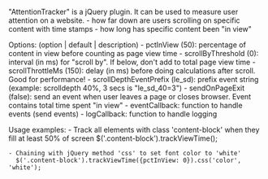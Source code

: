 "AttentionTracker" is a jQuery plugin. It can be used to measure user attention on a website.
    - how far down are users scrolling on specific content with time stamps
    - how long has specific content been "in view"

Options: (option  |  default  |  description)
    - pctInView (50): percentage of content in view before counting as page view time
    - scrollByThreshold (0): interval (in ms) for "scroll by". If below, don't add to total page view time
    - scrollThrottleMs (150): delay (in ms) before doing calculations after scroll. Good for performance!
    - scrollDepthEventPrefix (le_sd): prefix event string (example: scrolldepth 40%, 3 secs is "le_sd_40=3")
    - sendOnPageExit (false): send an event when user leaves a page or closes browser. Event contains total time spent "in view"
    - eventCallback: function to handle events (send events)
    - logCallback: function to handle logging

Usage examples: 
    - Track all elements with class 'content-block' when they fill at least 50% of screen
      $('.content-block').trackViewTime();

    - Chaining with jQuery method 'css' to set font color to 'white'
      $('.content-block').trackViewTime({pctInView: 0}).css('color', 'white');
